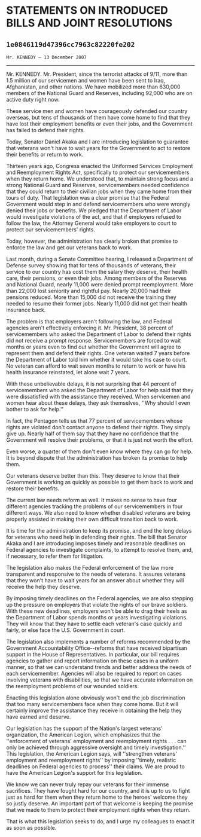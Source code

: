 # STATEMENTS ON INTRODUCED BILLS AND JOINT RESOLUTIONS
## `1e0846119d47396cc7963c82220fe202`
`Mr. KENNEDY — 13 December 2007`

---


Mr. KENNEDY. Mr. President, since the terrorist attacks of 9/11, more 
than 1.5 million of our servicemen and women have been sent to Iraq, 
Afghanistan, and other nations. We have mobilized more than 630,000 
members of the National Guard and Reserves, including 92,000 who are on 
active duty right now.

These service men and women have courageously defended our country 
overseas, but tens of thousands of them have come home to find that 
they have lost their employment benefits or even their jobs, and the 
Government has failed to defend their rights.

Today, Senator Daniel Akaka and I are introducing legislation to 
guarantee that veterans won't have to wait years for the Government to 
act to restore their benefits or return to work.

Thirteen years ago, Congress enacted the Uniformed Services 
Employment and Reemployment Rights Act, specifically to protect our 
servicemembers when they return home. We understood that, to maintain 
strong focus and a strong National Guard and Reserves, servicemembers 
needed confidence that they could return to their civilian jobs when 
they came home from their tours of duty. That legislation was a clear 
promise that the Federal Government would step in and defend 
servicemembers who were wrongly denied their jobs or benefits. We 
pledged that the Department of Labor would investigate violations of 
the act, and that if employers refused to follow the law, the Attorney 
General would take employers to court to protect our servicemembers' 
rights.

Today, however, the administration has clearly broken that promise to 
enforce the law and get our veterans back to work.

Last month, during a Senate Committee hearing, I released a 
Department of Defense survey showing that for tens of thousands of 
veterans, their service to our country has cost them the salary they 
deserve, their health care, their pensions, or even their jobs. Among 
members of the Reserves and National Guard, nearly 11,000 were denied 
prompt reemployment. More than 22,000 lost seniority and rightful pay. 
Nearly 20,000 had their pensions reduced. More than 15,000 did not 
receive the training they needed to resume their former jobs. Nearly 
11,000 did not get their health insurance back.

The problem is that employers aren't following the law, and Federal 
agencies aren't effectively enforcing it. Mr. President, 38 percent of 
servicemembers who asked the Department of Labor to defend their rights 
did not receive a prompt response. Servicemembers are forced to wait 
months or years even to find out whether the Government will agree to 
represent them and defend their rights. One veteran waited 7 years 
before the Department of Labor told him whether it would take his case 
to court. No veteran can afford to wait seven months to return to work 
or have his health insurance reinstated, let alone wait 7 years.

With these unbelievable delays, it is not surprising that 44 percent 
of servicemembers who asked the Department of Labor for help said that 
they were dissatisfied with the assistance they received. When 
servicemen and women hear about these delays, they ask themselves, 
''Why should I even bother to ask for help.''

In fact, the Pentagon tells us that 77 percent of servicemembers 
whose rights are violated don't contact anyone to defend their rights. 
They simply give up. Nearly half of them say that they have no 
confidence that the Government will resolve their problems, or that it 
is just not worth the effort.

Even worse, a quarter of them don't even know where they can go for 
help. It is beyond dispute that the administration has broken its 
promise to help them.

Our veterans deserve better than this. They deserve to know that 
their Government is working as quickly as possible to get them back to 
work and restore their benefits.

The current law needs reform as well. It makes no sense to have four 
different agencies tracking the problems of our servicemembers in four 
different ways. We also need to know whether disabled veterans are 
being properly assisted in making their own difficult transition back 
to work.

It is time for the administration to keep its promise, and end the 
long delays for veterans who need help in defending their rights. The 
bill that Senator Akaka and I are introducing imposes timely and 
reasonable deadlines on Federal agencies to investigate complaints, to 
attempt to resolve them, and, if necessary, to refer them for 
litigation.

The legislation also makes the Federal enforcement of the law more 
transparent and responsive to the needs of veterans. It assures 
veterans that they won't have to wait years for an answer about whether 
they will receive the help they deserve.

By imposing timely deadlines on the Federal agencies, we are also 
stepping up the pressure on employers that violate the rights of our 
brave soldiers. With these new deadlines, employers won't be able to 
drag their heels as the Department of Labor spends months or years 
investigating violations. They will know that they have to settle each 
veteran's case quickly and fairly, or else face the U.S. Government in 
court.

The legislation also implements a number of reforms recommended by 
the Government Accountability Office--reforms that have received 
bipartisan support in the House of Representatives. In particular, our 
bill requires agencies to gather and report information on these cases 
in a uniform manner, so that we can understand trends and better 
address the needs of each servicemember. Agencies will also be required 
to report on cases involving veterans with disabilities, so that we 
have accurate information on the reemployment problems of our wounded 
soldiers.

Enacting this legislation alone obviously won't end the job 
discrimination that too many servicemembers face when they come home. 
But it will certainly improve the assistance they receive in obtaining 
the help they have earned and deserve.

Our legislation has the support of the Nation's largest veterans' 
organization, the American Legion, which emphasizes that the 
''enforcement of veterans' employment and reemployment rights . . . can 
only be achieved through aggressive oversight and timely 
investigation.'' This legislation, the American Legion says, will 
''strengthen veterans' employment and reemployment rights'' by imposing 
''timely, realistic deadlines on Federal agencies to process'' their 
claims. We are proud to have the American Legion's support for this 
legislation.

We know we can never truly repay our veterans for their immense 
sacrifices. They have fought hard for our country, and it is up to us 
to fight just as hard for them when they return home to the heroes' 
welcome they so justly deserve. An important part of that welcome is 
keeping the promise that we made to them to protect their employment 
rights when they return.


That is what this legislation seeks to do, and I urge my colleagues to 
enact it as soon as possible.
